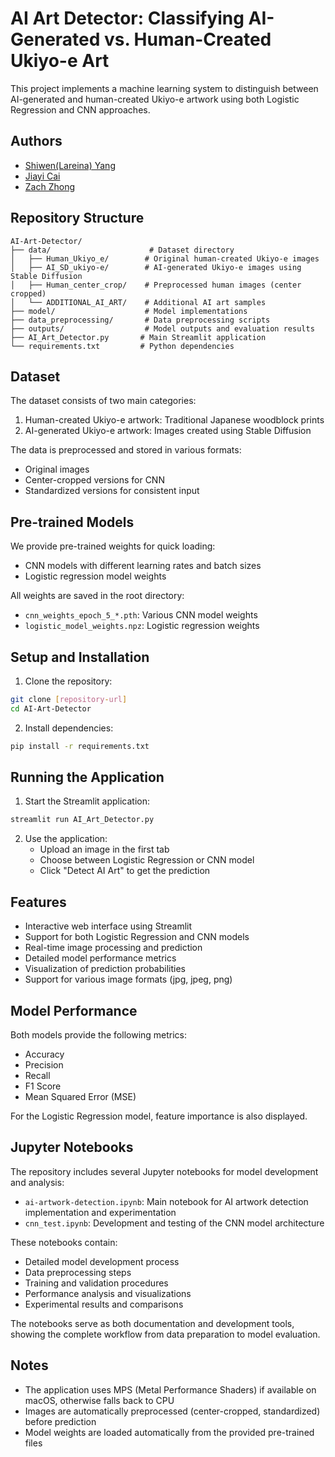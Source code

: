 # AI Art Detector: Classifying AI-Generated vs. Human-Created Ukiyo-e Art

This project implements a machine learning system to distinguish between AI-generated and human-created Ukiyo-e artwork using both Logistic Regression and CNN approaches.

## Authors

- [Shiwen(Lareina) Yang](sy796@cornell.edu)
- [Jiayi Cai](jc3669@cornell.edu)
- [Zach Zhong](zz857@cornell.edu)

## Repository Structure

```
AI-Art-Detector/
├── data/                      # Dataset directory
│   ├── Human_Ukiyo_e/        # Original human-created Ukiyo-e images
│   ├── AI_SD_ukiyo-e/        # AI-generated Ukiyo-e images using Stable Diffusion
│   ├── Human_center_crop/    # Preprocessed human images (center cropped)
│   └── ADDITIONAL_AI_ART/    # Additional AI art samples
├── model/                    # Model implementations
├── data_preprocessing/       # Data preprocessing scripts
├── outputs/                  # Model outputs and evaluation results
├── AI_Art_Detector.py       # Main Streamlit application
└── requirements.txt         # Python dependencies
```

## Dataset

The dataset consists of two main categories:

1. Human-created Ukiyo-e artwork: Traditional Japanese woodblock prints
2. AI-generated Ukiyo-e artwork: Images created using Stable Diffusion

The data is preprocessed and stored in various formats:

- Original images
- Center-cropped versions for CNN
- Standardized versions for consistent input

## Pre-trained Models

We provide pre-trained weights for quick loading:

- CNN models with different learning rates and batch sizes
- Logistic regression model weights

All weights are saved in the root directory:

- `cnn_weights_epoch_5_*.pth`: Various CNN model weights
- `logistic_model_weights.npz`: Logistic regression weights

## Setup and Installation

1. Clone the repository:

```bash
git clone [repository-url]
cd AI-Art-Detector
```

2. Install dependencies:

```bash
pip install -r requirements.txt
```

## Running the Application

1. Start the Streamlit application:

```bash
streamlit run AI_Art_Detector.py
```

2. Use the application:
   - Upload an image in the first tab
   - Choose between Logistic Regression or CNN model
   - Click "Detect AI Art" to get the prediction

## Features

- Interactive web interface using Streamlit
- Support for both Logistic Regression and CNN models
- Real-time image processing and prediction
- Detailed model performance metrics
- Visualization of prediction probabilities
- Support for various image formats (jpg, jpeg, png)

## Model Performance

Both models provide the following metrics:

- Accuracy
- Precision
- Recall
- F1 Score
- Mean Squared Error (MSE)

For the Logistic Regression model, feature importance is also displayed.

## Jupyter Notebooks

The repository includes several Jupyter notebooks for model development and analysis:

- `ai-artwork-detection.ipynb`: Main notebook for AI artwork detection implementation and experimentation
- `cnn_test.ipynb`: Development and testing of the CNN model architecture

These notebooks contain:
- Detailed model development process
- Data preprocessing steps
- Training and validation procedures
- Performance analysis and visualizations
- Experimental results and comparisons

The notebooks serve as both documentation and development tools, showing the complete workflow from data preparation to model evaluation.

## Notes

- The application uses MPS (Metal Performance Shaders) if available on macOS, otherwise falls back to CPU
- Images are automatically preprocessed (center-cropped, standardized) before prediction
- Model weights are loaded automatically from the provided pre-trained files
